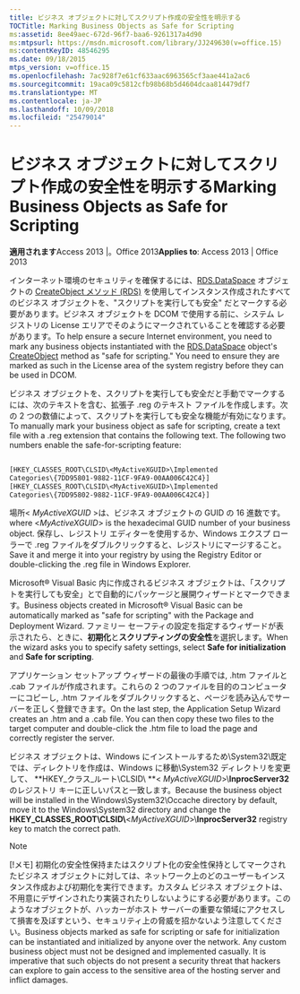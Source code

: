 ```yaml
---
title: ビジネス オブジェクトに対してスクリプト作成の安全性を明示する
TOCTitle: Marking Business Objects as Safe for Scripting
ms:assetid: 8ee49aec-672d-96f7-baa6-9261317a4d90
ms:mtpsurl: https://msdn.microsoft.com/library/JJ249630(v=office.15)
ms:contentKeyID: 48546295
ms.date: 09/18/2015
mtps_version: v=office.15
ms.openlocfilehash: 7ac928f7e61cf633aac6963565cf3aae441a2ac6
ms.sourcegitcommit: 19aca09c5812cfb98b68b5d4604dcaa814479df7
ms.translationtype: MT
ms.contentlocale: ja-JP
ms.lasthandoff: 10/09/2018
ms.locfileid: "25479014"
---
```

# <a name="marking-business-objects-as-safe-for-scripting"></a><span data-ttu-id="8685f-102">ビジネス オブジェクトに対してスクリプト作成の安全性を明示する</span><span class="sxs-lookup"><span data-stu-id="8685f-102">Marking Business Objects as Safe for Scripting</span></span>


<span data-ttu-id="8685f-103">**適用されます**Access 2013 |。Office 2013</span><span class="sxs-lookup"><span data-stu-id="8685f-103">**Applies to**: Access 2013 | Office 2013</span></span>

<span data-ttu-id="8685f-p101">インターネット環境のセキュリティを確保するには、[RDS.DataSpace](dataspace-object-rds.md) オブジェクトの [CreateObject メソッド (RDS)](createobject-method-rds.md) を使用してインスタンス作成されたすべてのビジネス オブジェクトを、"スクリプトを実行しても安全" だとマークする必要があります。ビジネス オブジェクトを DCOM で使用する前に、システム レジストリの License エリアでそのようにマークされていることを確認する必要があります。</span><span class="sxs-lookup"><span data-stu-id="8685f-p101">To help ensure a secure Internet environment, you need to mark any business objects instantiated with the [RDS.DataSpace](dataspace-object-rds.md) object's [CreateObject](createobject-method-rds.md) method as "safe for scripting." You need to ensure they are marked as such in the License area of the system registry before they can be used in DCOM.</span></span>

<span data-ttu-id="8685f-p102">ビジネス オブジェクトを、スクリプトを実行しても安全だと手動でマークするには、次のテキストを含む、拡張子 .reg のテキスト ファイルを作成します。次の 2 つの数値によって、スクリプトを実行しても安全な機能が有効になります。</span><span class="sxs-lookup"><span data-stu-id="8685f-p102">To manually mark your business object as safe for scripting, create a text file with a .reg extension that contains the following text. The following two numbers enable the safe-for-scripting feature:</span></span>

```vb 
 
[HKEY_CLASSES_ROOT\CLSID\<MyActiveXGUID>\Implemented 
Categories\{7DD95801-9882-11CF-9FA9-00AA006C42C4}] 
[HKEY_CLASSES_ROOT\CLSID\<MyActiveXGUID>\Implemented 
Categories\{7DD95802-9882-11CF-9FA9-00AA006C42C4}] 
```

<span data-ttu-id="8685f-108">場所\< *MyActiveXGUID* \>は、ビジネス オブジェクトの GUID の 16 進数です。</span><span class="sxs-lookup"><span data-stu-id="8685f-108">where \<*MyActiveXGUID*\> is the hexadecimal GUID number of your business object.</span></span> <span data-ttu-id="8685f-109">保存し、レジストリ エディターを使用するか、Windows エクスプ ローラーで .reg ファイルをダブルクリックすると、レジストリにマージすること。</span><span class="sxs-lookup"><span data-stu-id="8685f-109">Save it and merge it into your registry by using the Registry Editor or double-clicking the .reg file in Windows Explorer.</span></span>

<span data-ttu-id="8685f-110">Microsoft® Visual Basic 内に作成されるビジネス オブジェクトは、「スクリプトを実行しても安全」とで自動的にパッケージと展開ウィザードとマークできます。</span><span class="sxs-lookup"><span data-stu-id="8685f-110">Business objects created in Microsoft® Visual Basic can be automatically marked as "safe for scripting" with the Package and Deployment Wizard.</span></span> <span data-ttu-id="8685f-111">ファミリー セーフティの設定を指定するウィザードが表示されたら、ときに、**初期化**と**スクリプティングの安全性**を選択します。</span><span class="sxs-lookup"><span data-stu-id="8685f-111">When the wizard asks you to specify safety settings, select **Safe for initialization** and **Safe for scripting**.</span></span>

<span data-ttu-id="8685f-p105">アプリケーション セットアップ ウィザードの最後の手順では, .htm ファイルと .cab ファイルが作成されます。これらの 2 つのファイルを目的のコンピューターにコピーし, .htm ファイルをダブルクリックすると、ページを読み込んでサーバーを正しく登録できます。</span><span class="sxs-lookup"><span data-stu-id="8685f-p105">On the last step, the Application Setup Wizard creates an .htm and a .cab file. You can then copy these two files to the target computer and double-click the .htm file to load the page and correctly register the server.</span></span>

<span data-ttu-id="8685f-114">ビジネス オブジェクトは、Windows にインストールするため\\System32\\既定では、ディレクトリを作成は、Windows に移動\\System32 ディレクトリを変更して、 **HKEY\_クラス\_ルート\\CLSID\\ **\< *MyActiveXGUID*\>\\**InprocServer32**のレジストリ キーに正しいパスと一致します。</span><span class="sxs-lookup"><span data-stu-id="8685f-114">Because the business object will be installed in the Windows\\System32\\Occache directory by default, move it to the Windows\\System32 directory and change the **HKEY\_CLASSES\_ROOT\\CLSID\\**\<*MyActiveXGUID*\>\\**InprocServer32** registry key to match the correct path.</span></span>


> [!NOTE]
> <span data-ttu-id="8685f-p106">[!メモ] 初期化の安全性保持またはスクリプト化の安全性保持としてマークされたビジネス オブジェクトに対しては、ネットワーク上のどのユーザーもインスタンス作成および初期化を実行できます。カスタム ビジネス オブジェクトは、不用意にデザインされたり実装されたりしないようにする必要があります。このようなオブジェクトが、ハッカーがホスト サーバーの重要な領域にアクセスして損害を及ぼすという、セキュリティ上の脅威を招かないよう注意してください。</span><span class="sxs-lookup"><span data-stu-id="8685f-p106">Business objects marked as safe for scripting or safe for initialization can be instantiated and initialized by anyone over the network. Any custom business object must not be designed and implemented casually. It is imperative that such objects do not present a security threat that hackers can explore to gain access to the sensitive area of the hosting server and inflict damages.</span></span>


